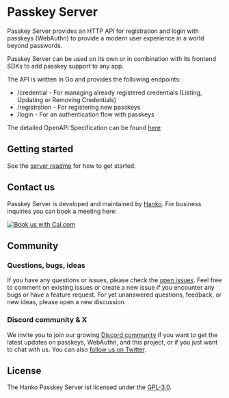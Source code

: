 # Passkey Server

Passkey Server provides an HTTP API for registration and login with passkeys (WebAuthn) to provide a modern 
user experience in a world beyond passwords.

Passkey Server can be used on its own or in combination with its frontend SDKs to add passkey support to any app.

The API is written in Go and provides the following endpoints:

* /credential - For managing already registered credentials (Listing, Updating or Removing Credentials)
* /registration - For registering new passkeys
* /login - For an authentication flow with passkeys

The detailed OpenAPI Specification can be found [here](/spec/passkey-server.yaml)

## Getting started

See the [server readme](/server/README.md) for how to get started.


## Contact us
Passkey Server is developed and maintained by [Hanko](https://www.hanko.io). For business inquiries you can book a meeting here:

<a target="_blank" href="https://cal.com/team/hanko/demo"><img alt="Book us with Cal.com"  src="https://cal.com/book-with-cal-light.svg" /></a>


## Community
### Questions, bugs, ideas
If you have any questions or issues, please check the [open issues](https://github.com/teamhanko/hanko/issues). Feel free to comment on existing issues or create a new issue if you encounter any bugs or have a feature request. For yet unanswered questions, feedback, or new ideas, please open a new discussion.

### Discord community & X
We invite you to join our growing [Discord community](https://www.hanko.io/community) if you want to get the latest updates on passkeys, WebAuthn, and this project, or if you just want to chat with us. You can also [follow us on Twitter](https://x.com/hanko_io).

## License

The Hanko Passkey Server ist licensed under the [GPL-3.0](LICENSE).
